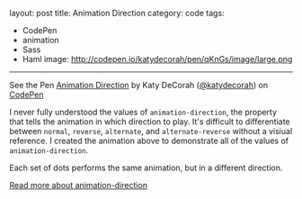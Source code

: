 layout: post
title: Animation Direction
category: code
tags: 
- CodePen
- animation
- Sass
- Haml
image: http://codepen.io/katydecorah/pen/qKnGs/image/large.png
---
<p data-height="450" data-theme-id="97" data-slug-hash="qKnGs" data-user="katydecorah" data-default-tab="result" class='codepen'>See the Pen <a href='http://codepen.io/katydecorah/pen/qKnGs'>Animation Direction</a> by Katy DeCorah (<a href='http://codepen.io/katydecorah'>@katydecorah</a>) on <a href='http://codepen.io'>CodePen</a></p>

I never fully understood the values of `animation-direction`, the property that tells the animation in which direction to play. It's difficult to differentiate between `normal`, `reverse`, `alternate`, and `alternate-reverse` without a visiual reference. I created the animation above to demonstrate all of the values of `animation-direction`.

Each set of dots performs the same animation, but in a different direction.

[Read more about animation-direction](https://developer.mozilla.org/en-US/docs/Web/CSS/animation-direction)
